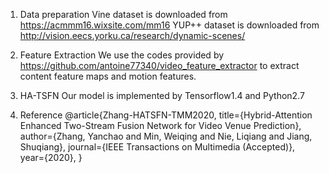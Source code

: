  1. Data preparation
 Vine dataset is downloaded from https://acmmm16.wixsite.com/mm16
 YUP++ dataset is downloaded from http://vision.eecs.yorku.ca/research/dynamic-scenes/
 
 2. Feature Extraction
 We use the codes provided by https://github.com/antoine77340/video_feature_extractor to extract content feature maps and motion features.
 
 3. HA-TSFN
 Our model is implemented by Tensorflow1.4 and Python2.7

 4. Reference
@article{Zhang-HATSFN-TMM2020,
  title={Hybrid-Attention Enhanced Two-Stream Fusion Network for Video Venue Prediction},
  author={Zhang, Yanchao and Min, Weiqing and Nie, Liqiang and Jiang, Shuqiang},
  journal={IEEE Transactions on Multimedia (Accepted)},
  year={2020},
} 
